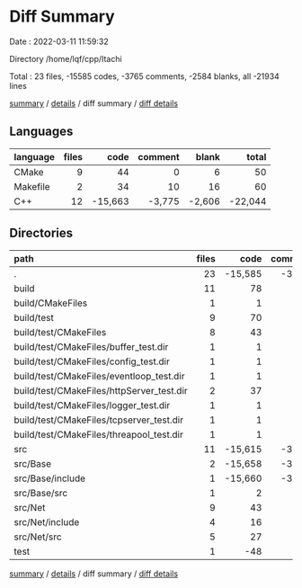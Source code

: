 # Diff Summary

Date : 2022-03-11 11:59:32

Directory /home/lqf/cpp/Itachi

Total : 23 files,  -15585 codes, -3765 comments, -2584 blanks, all -21934 lines

[summary](results.md) / [details](details.md) / diff summary / [diff details](diff-details.md)

## Languages
| language | files | code | comment | blank | total |
| :--- | ---: | ---: | ---: | ---: | ---: |
| CMake | 9 | 44 | 0 | 6 | 50 |
| Makefile | 2 | 34 | 10 | 16 | 60 |
| C++ | 12 | -15,663 | -3,775 | -2,606 | -22,044 |

## Directories
| path | files | code | comment | blank | total |
| :--- | ---: | ---: | ---: | ---: | ---: |
| . | 23 | -15,585 | -3,765 | -2,584 | -21,934 |
| build | 11 | 78 | 10 | 22 | 110 |
| build/CMakeFiles | 1 | 1 | 0 | 0 | 1 |
| build/test | 9 | 70 | 6 | 19 | 95 |
| build/test/CMakeFiles | 8 | 43 | 0 | 6 | 49 |
| build/test/CMakeFiles/buffer_test.dir | 1 | 1 | 0 | 0 | 1 |
| build/test/CMakeFiles/config_test.dir | 1 | 1 | 0 | 0 | 1 |
| build/test/CMakeFiles/eventloop_test.dir | 1 | 1 | 0 | 0 | 1 |
| build/test/CMakeFiles/httpServer_test.dir | 2 | 37 | 0 | 6 | 43 |
| build/test/CMakeFiles/logger_test.dir | 1 | 1 | 0 | 0 | 1 |
| build/test/CMakeFiles/tcpserver_test.dir | 1 | 1 | 0 | 0 | 1 |
| build/test/CMakeFiles/threapool_test.dir | 1 | 1 | 0 | 0 | 1 |
| src | 11 | -15,615 | -3,830 | -2,605 | -22,050 |
| src/Base | 2 | -15,658 | -3,846 | -2,604 | -22,108 |
| src/Base/include | 1 | -15,660 | -3,846 | -2,604 | -22,110 |
| src/Base/src | 1 | 2 | 0 | 0 | 2 |
| src/Net | 9 | 43 | 16 | -1 | 58 |
| src/Net/include | 4 | 16 | 5 | -2 | 19 |
| src/Net/src | 5 | 27 | 11 | 1 | 39 |
| test | 1 | -48 | 55 | -1 | 6 |

[summary](results.md) / [details](details.md) / diff summary / [diff details](diff-details.md)